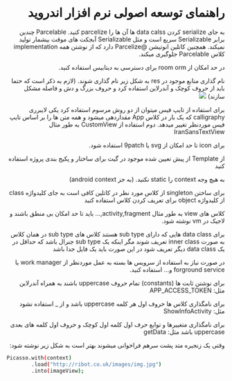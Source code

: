<h1 lang="fa" dir="rtl" align="right">راهنمای توسعه اصولی نرم افزار اندروید</h1>

<p lang="fa" dir="rtl" align="right">به جای serialize کردن data calss ها آن ها را parcelize کنید. Parcelable چندین برابر Serializable سریع است و مثل Serializable آبجکت های موقت بیشمار تولید نمیکند. همچنین کاتلین انوتیشن @Parcelize دارد که از نوشتن همه implementation کلاس Parcelable جلوگیری میکند.</p1>

<p lang="fa" dir="rtl" align="right">در حد امکان از room orm برای دسترسی به دیتابیس استفاده کنید.</p1>

<p lang="fa" dir="rtl" align="right">نام گذاری منابع موجود در res به شکل زیر نام گذاری شوند. (لازم به ذکر است که حتما باید از حروف کوچک و آندرلاین استفاده کرد و حروف بزرگ و دش  و فاصله مشکل سازند)</p1>

<img src="https://jeroenmols.com/img/blog/resourcenaming/resourcenaming_cheatsheet.png">

<p lang="fa" dir="rtl" align="right">برای استفاده از تایپ فیس میتوان از دو روش مرسوم استفاده کرد یکی لایبرری calligraphy که یک بار در کلاس App مقداردهی میشود و همه متن ها را بر اساس تایپ فیس موردنظر تغییر میدهد. دوم استفاده از CustomView به طور مثال IranSansTextView</p1>

<p lang="fa" dir="rtl" align="right">برای icon تا حد امکان از svg یا 9patch استفاده شود.</p1>

<p lang="fa" dir="rtl" align="right">از Template از پیش تعیین شده موجود در گیت برای ساختار و پکیج بندی پروژه استفاده کنید</p1>

<p lang="fa" dir="rtl" align="right">به هیچ وجه context را static نکنید. (به جز android context)</p1>

<p lang="fa" dir="rtl" align="right">برای ساختن singleton از کلاس مورد نظر در کاتلین کافی است به جای کلیدواژه class از کلیدواژه object برای تعریف کردن کلاس استفاده کنید</p1>

<p lang="fa" dir="rtl" align="right">کلاس های view به طور مثال activity,fragment,… باید تا حد امکان بی منطق باشند و لاجیک در  vm نوشته شود.</p1>

<p lang="fa" dir="rtl" align="right">برای data class هایی که دارای sub type هستند کلاس های sub type در همان کلاس به صورت inner class تعریف شوند مگر اینکه یک sub type جنرال باشد که حداقل در یک data class دیگر تعریف شود در این صورت باید یک فایل جدا باشد</p1>

<p lang="fa" dir="rtl" align="right">در صورت نیاز به استفاده از سرویس ها بسته به عمل موردنظر از work manager یا forground service و... استفاده کنید.</p1>

<p lang="fa" dir="rtl" align="right">برای نوشتن ثابت ها (constants) تمام حروف uppercase باشند به همراه آندرلاین مثل: APP_ACCESS_TOKEN</p1>

<p lang="fa" dir="rtl" align="right">برای نامگذاری کلاس ها حروف اول هر کلمه uppercase باشد و از _ استفاده نشود مثل: ShowInfoActivity</p1>

<p lang="fa" dir="rtl" align="right">برای نامگذاری متغییرها و توابع حرف اول کلمه اول کوچک و حروف اول کلمه های بعدی uppercase باشد مثل: getData</p1>

<p lang="fa" dir="rtl" align="right">وقتی یک زنجیره متد پشت سرهم فراخوانی میشوند بهتر است به شکل زیر نوشته شود:</p1>

```sh
Picasso.with(context)
        .load("http://ribot.co.uk/images/img.jpg")
        .into(imageView);
```
